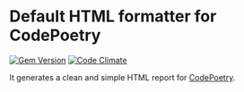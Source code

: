 # Default HTML formatter for CodePoetry

[![Gem Version][rgb]][rgl] [![Code Climate][ccb]][ccl]

It generates a clean and simple HTML report for [CodePoetry][cp].

[rgb]: https://codeclimate.com/github/coding-chimp/code_poetry-html/badges/gpa.svg
[rgl]: http://badge.fury.io/rb/code_poetry-html
[ccb]: https://codeclimate.com/github/coding-chimp/code_poetry-html/badges/gpa.svg
[ccl]: https://codeclimate.com/github/coding-chimp/code_poetry-html

[cp]: https://github.com/coding-chimp/code_poetry
